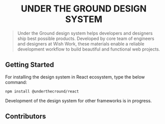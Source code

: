 <h1 align="center">
UNDER THE GROUND DESIGN SYSTEM
</h1>

>Under the Ground design system helps developers and designers ship best possible products. Developed by core team of engineers and designers at Wish Work,
>these materials enable a reliable development workflow to build beautiful and functional web projects.


## Getting Started
For installing the design system in React ecosystem, type the below command:
```
npm install @underthecround/react
```

Development of the design system for other frameworks is in progress.

## Contributors
